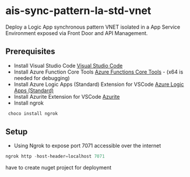 # ais-sync-pattern-la-std-vnet

Deploy a Logic App synchronous pattern VNET isolated in a App Service Environment exposed via Front Door and API Management.

## Prerequisites

* Install Visual Studio Code [Visual Studio Code](https://code.visualstudio.com/download)
* Install Azure Function Core Tools [Azure Functions Core Tools](https://github.com/Azure/azure-functions-core-tools) - (x64 is needed for debugging)
* Install Azure Logic Apps (Standard) Extension for VSCode [Azure Logic Apps (Standard)](https://marketplace.visualstudio.com/items?itemName=ms-azuretools.vscode-azurelogicapps)
* Install Azurite Extension for VSCode [Azurite](https://marketplace.visualstudio.com/items?itemName=Azurite.azurite)
* Install ngrok

```ps1
 choco install ngrok
```

## Setup

* Using Ngrok to expose port 7071 accessible over the internet

```ps1
ngrok http -host-header=localhost 7071
```

have to create nuget project for deployment